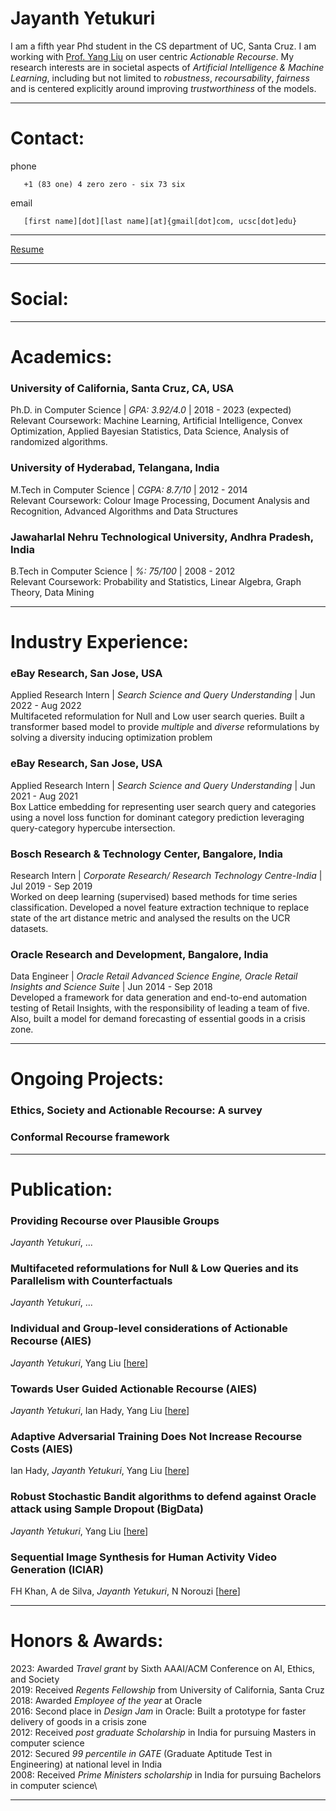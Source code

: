 # Jayanth Yetukuri
I am a fifth year Phd student in the CS department of UC, Santa Cruz. I am working with [Prof. Yang Liu](http://yliuu.com/) on user centric _Actionable Recourse_. My research interests are in societal aspects of _Artificial Intelligence & Machine Learning_, including but not limited to _robustness_, _recoursability_, _fairness_ and is centered explicitly around improving _trustworthiness_ of the models.

---

# Contact:
phone

       +1 (83 one) 4 zero zero - six 73 six

email

       [first name][dot][last name][at]{gmail[dot]com, ucsc[dot]edu}

---
 
[Resume](https://jayanthyetukuri.github.io/jayanth_yetukuri_resume_23.pdf)

---

# Social:

[](https://scholar.google.com/citations?user=x4cP9hMAAAAJ&hl=en&authuser=1)

[](https://www.linkedin.com/in/jayanth-yetukuri-87052647/)

[](https://github.com/jayanthyetukuri)

[](https://twitter.com/JayanthYetukuri)

[](https://drive.google.com/file/d/1-3oeTFS8h4bCK2v43hJyKoWqVwgSrXnO/view?usp=sharing)

---

# Academics:
### University of California, Santa Cruz, CA, USA
Ph.D. in Computer Science | _GPA: 3.92/4.0_ | 2018 - 2023 (expected)\
Relevant Coursework: Machine Learning, Artificial Intelligence, Convex Optimization, Applied Bayesian Statistics, Data Science, Analysis of randomized algorithms.

### University of Hyderabad, Telangana, India
M.Tech in Computer Science | _CGPA: 8.7/10_ | 2012 - 2014\
Relevant Coursework: Colour Image Processing, Document Analysis and Recognition, Advanced Algorithms and Data Structures

### Jawaharlal Nehru Technological University, Andhra Pradesh, India
B.Tech in Computer Science | _%: 75/100_ | 2008 - 2012\
Relevant Coursework: Probability and Statistics, Linear Algebra, Graph Theory, Data Mining

---
  
# Industry Experience:
### eBay Research, San Jose, USA
Applied Research Intern | _Search Science and Query Understanding_ | Jun 2022 - Aug 2022\
Multifaceted reformulation for Null and Low user search queries. Built a transformer based model to provide _multiple_ and _diverse_ reformulations by solving a diversity inducing optimization problem

### eBay Research, San Jose, USA
Applied Research Intern | _Search Science and Query Understanding_ | Jun 2021 - Aug 2021\
Box Lattice embedding for representing user search query and categories using a novel loss function for dominant category prediction leveraging query-category hypercube intersection.

### Bosch Research & Technology Center, Bangalore, India
Research Intern | _Corporate Research/ Research Technology Centre-India_ | Jul 2019 - Sep 2019\
Worked on deep learning (supervised) based methods for time series classification. Developed a novel feature extraction technique to replace state of the art distance metric and analysed the results on the UCR datasets.

### Oracle Research and Development, Bangalore, India
Data Engineer | _Oracle Retail Advanced Science Engine, Oracle Retail Insights and Science Suite_ | Jun 2014 - Sep 2018\
Developed a framework for data generation and end-to-end automation testing of Retail Insights, with the responsibility of leading a team of five. Also, built a model for demand forecasting of essential goods in a crisis zone. 

---

# Ongoing Projects:
### Ethics, Society and Actionable Recourse: A survey

### Conformal Recourse framework

---

# Publication:
### Providing Recourse over Plausible Groups
_Jayanth Yetukuri_, ...

### Multifaceted reformulations for Null \& Low Queries and its Parallelism with Counterfactuals
_Jayanth Yetukuri_, ...

### Individual and Group-level considerations of Actionable Recourse (AIES)
_Jayanth Yetukuri_, Yang Liu 
[[here](https://doi.org/10.1145/3600211.3604758)]

### Towards User Guided Actionable Recourse (AIES)
_Jayanth Yetukuri_, Ian Hady, Yang Liu 
[[here](https://doi.org/10.1145/3600211.3604708)]

### Adaptive Adversarial Training Does Not Increase Recourse Costs (AIES)
Ian Hady, _Jayanth Yetukuri_, Yang Liu 
[[here](https://doi.org/10.1145/3600211.3604704)]

### Robust Stochastic Bandit algorithms to defend against Oracle attack using Sample Dropout (BigData)
_Jayanth Yetukuri_, Yang Liu 
[[here](https://ieeexplore.ieee.org/document/10020649)]

### Sequential Image Synthesis for Human Activity Video Generation (ICIAR)
FH Khan, A de Silva, _Jayanth Yetukuri_, N Norouzi 
[[here](https://dl.acm.org/doi/abs/10.1007/978-3-030-27272-2_11)]

---

# Honors & Awards:
2023: Awarded _Travel grant_ by Sixth AAAI/ACM Conference on AI, Ethics, and Society\
2019: Received _Regents Fellowship_ from University of California, Santa Cruz\
2018: Awarded _Employee of the year_ at Oracle\
2016: Second place in _Design Jam_ in Oracle: Built a prototype for faster delivery of goods in a crisis zone\
2012: Received _post graduate Scholarship_ in India for pursuing Masters in computer science\
2012: Secured _99 percentile in GATE_ (Graduate Aptitude Test in Engineering) at national level in India\
2008: Received _Prime Ministers scholarship_ in India for pursuing Bachelors in computer science\

---
